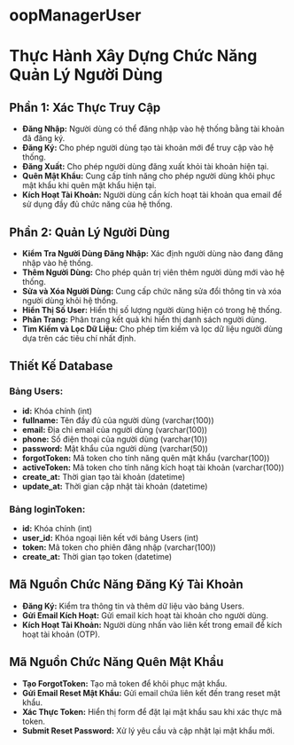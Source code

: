 # oopManagerUser
# Thực Hành Xây Dựng Chức Năng Quản Lý Người Dùng

## Phần 1: Xác Thực Truy Cập
- **Đăng Nhập:** Người dùng có thể đăng nhập vào hệ thống bằng tài khoản đã đăng ký.
- **Đăng Ký:** Cho phép người dùng tạo tài khoản mới để truy cập vào hệ thống.
- **Đăng Xuất:** Cho phép người dùng đăng xuất khỏi tài khoản hiện tại.
- **Quên Mật Khẩu:** Cung cấp tính năng cho phép người dùng khôi phục mật khẩu khi quên mật khẩu hiện tại.
- **Kích Hoạt Tài Khoản:** Người dùng cần kích hoạt tài khoản qua email để sử dụng đầy đủ chức năng của hệ thống.

## Phần 2: Quản Lý Người Dùng
- **Kiểm Tra Người Dùng Đăng Nhập:** Xác định người dùng nào đang đăng nhập vào hệ thống.
- **Thêm Người Dùng:** Cho phép quản trị viên thêm người dùng mới vào hệ thống.
- **Sửa và Xóa Người Dùng:** Cung cấp chức năng sửa đổi thông tin và xóa người dùng khỏi hệ thống.
- **Hiển Thị Số User:** Hiển thị số lượng người dùng hiện có trong hệ thống.
- **Phân Trang:** Phân trang kết quả khi hiển thị danh sách người dùng.
- **Tìm Kiếm và Lọc Dữ Liệu:** Cho phép tìm kiếm và lọc dữ liệu người dùng dựa trên các tiêu chí nhất định.

## Thiết Kế Database
### Bảng Users:
- **id:** Khóa chính (int)
- **fullname:** Tên đầy đủ của người dùng (varchar(100))
- **email:** Địa chỉ email của người dùng (varchar(100))
- **phone:** Số điện thoại của người dùng (varchar(10))
- **password:** Mật khẩu của người dùng (varchar(50))
- **forgotToken:** Mã token cho tính năng quên mật khẩu (varchar(100))
- **activeToken:** Mã token cho tính năng kích hoạt tài khoản (varchar(100))
- **create_at:** Thời gian tạo tài khoản (datetime)
- **update_at:** Thời gian cập nhật tài khoản (datetime)

### Bảng loginToken:
- **id:** Khóa chính (int)
- **user_id:** Khóa ngoại liên kết với bảng Users (int)
- **token:** Mã token cho phiên đăng nhập (varchar(100))
- **create_at:** Thời gian tạo token (datetime)

## Mã Nguồn Chức Năng Đăng Ký Tài Khoản
- **Đăng Ký:** Kiểm tra thông tin và thêm dữ liệu vào bảng Users.
- **Gửi Email Kích Hoạt:** Gửi email kích hoạt tài khoản cho người dùng.
- **Kích Hoạt Tài Khoản:** Người dùng nhấn vào liên kết trong email để kích hoạt tài khoản (OTP).

## Mã Nguồn Chức Năng Quên Mật Khẩu
- **Tạo ForgotToken:** Tạo mã token để khôi phục mật khẩu.
- **Gửi Email Reset Mật Khẩu:** Gửi email chứa liên kết đến trang reset mật khẩu.
- **Xác Thực Token:** Hiển thị form để đặt lại mật khẩu sau khi xác thực mã token.
- **Submit Reset Password:** Xử lý yêu cầu và cập nhật lại mật khẩu mới.
